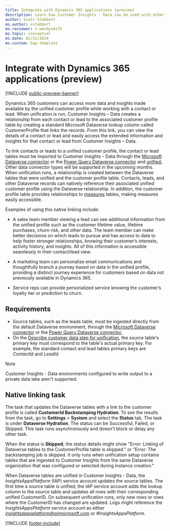 ```yaml
---
title: Integrate with Dynamics 365 applications (preview)
description: Learn how Customer Insights - Data can be used with other Dynamics 365 applications
author: Scott-Stabbert
ms.author: sstabbert
ms.reviewer: v-wendysmith
ms.topic: conceptual
ms.date: 01/31/2024
ms.custom: bap-template
---
```


# Integrate with Dynamics 365 applications (preview)

[!INCLUDE [public-preview-banner](includes/public-preview-banner.md)]

Dynamics 365 customers can access more data and insights made available by the unified customer profile while working with a contact or lead. When unification is run, Customer Insights – Data creates a relationship from each contact or lead to the associated customer profile table by creating a standard Microsoft Dataverse lookup column called CustomerProfile that links the records. From this link, you can view the details of a contact or lead and easily access the extended information and insights for that contact or lead from Customer Insights – Data.

To link contacts or leads to a unified customer profile, the contact or lead tables must be imported to Customer Insights – Data through the [Microsoft Dataverse connector](connect-dataverse.md) or the [Power Query Dataverse connector](connect-power-query.md) and [unified.](data-unification.md) Other data connector types will be supported in the upcoming months. When unification runs, a relationship is created between the Dataverse tables that were unified and the customer profile table. Contacts, leads, and other Dataverse records can natively reference their associated unified customer profile using the Dataverse relationship. In addition, the customer profile table provides relationships to [measures](measures.md) tables, making measures easily accessible.

Examples of using this native linking include:

- A sales team member viewing a lead can see additional information from the unified profile such as the customer lifetime value, lifetime purchases, churn risk, and other data. The team member can make better decisions on which leads to pursue and has access to data to help foster stronger relationships, knowing their customer’s interests, activity history, and insights. All of this information is accessible seamlessly in their contact/lead view.

- A marketing team can personalize email communications and thoughtfully branch a journey based on data in the unified profile, providing a distinct journey experience for customers based on data not previously available in Dynamics 365.

- Service reps can provide personalized service knowing the customer’s loyalty tier or prediction to churn.

## Requirements

- Source tables, such as the leads table, must be ingested directly from the default Dataverse environment, through the [Microsoft Dataverse connector](connect-dataverse.md) or the [Power Query Dataverse connector.](connect-power-query.md)
- On the [Describe customer data step for unification](data-unification-map-tables.md), the source table's primary key must correspond to the table's actual primary key. For example, the standard contact and lead tables primary keys are *ContactId* and *LeadId*.

> [!NOTE]
> Customer Insights - Data environments configured to write output to a private data lake aren't supported.

## Native linking task

The task that updates the Dataverse tables with a link to the customer profile is called **CustomerId Backstamping Hydration**. To see the results from the task, go to **Settings** > **System** and select the **Status** tab. The task is under **Dataverse Hydration**. The status can be Successful, Failed, or Skipped. This task runs asynchronously and doesn't block or delay any other task.

When the status is **Skipped**, the status details might show "Error: Linking of Dataverse tables to the CustomerProfile table is skipped." or "Error: The backstamping job is skipped. It only runs when unification setup contains tables that are ingested to Customer Insights from the same Dataverse organization that was configured or selected during instance creation."

When Dataverse tables are unified in Customer Insights - Data, the *InsightsAppsPlatform* (IAP) service account updates the source tables. The first time a source table is unified, the IAP service account adds the lookup column to the source table and updates all rows with their corresponding unified CustomerID. On subsequent unification runs, only new rows or rows where the CustomerID has changed are updated. Logs might reference the *InsightsAppsPlatform* service account as either *insightsappsplatform@onmicrosoft.com* or *#InsightsAppsPlatform.*

[!INCLUDE [footer-include](includes/footer-banner.md)]
